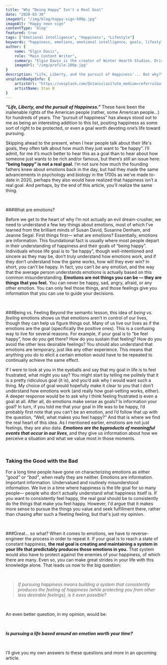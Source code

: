 ```yaml
---
title: "Why “Being Happy” Isn't a Real Goal"
date: "2020-03-30"
imageUrl: "/img/blog/happy-sign-600p.jpg"
imageAlt: "Happy neon sign"
contentType: 'blog'
featured: true
tags: ["Emotional Intelligence", "Happiness", "Lifestyle"]
keywords: "happiness, emotions, emotional intelligence, goals, lifestyle"
author: {
    name: "Elgin Davis",
    role: "Main Content Writer",
    summary: "Elgin Davis is the creator of Winter Hearth Studios. Driven by a passionate spirit and boundless curiosity, Davis' work seeks to explore the depths of humanity and what it might look like to live a hyper-meaningful existence here on earth.",
    imageUrl: "/img/profile-200p.jpg" 
}
description: "Life, Liberty, and the pursuit of Happiness'... But why?"
unsplashBadgeInfo: {
    artistUrl: "https://unsplash.com/@stanislas1?utm_medium=referral&utm_campaign=photographer-credit&utm_content=creditBadge",
    artistName: Stan B
}
---
```

***“Life, Liberty, and the pursuit of Happiness.”*** These have been the inalienable rights of the American people (rather,
some American people...) for hundreds of years. The “pursuit of happiness” has always stood out to me as being an
interesting addition to this list, positing happiness as some sort of right to be protected, or even a goal worth
devoting one’s life toward pursuing.

 Skipping ahead to the present, when I hear people talk about their life's goals, they often talk
about how much they just want to “be happy”. I’ll admit, for me it’s much better to hear this as a goal than to hear
about how someone just wants to be rich and/or famous, but there’s still an issue here: **“being happy” is not a real goal.**
I’m not sure how much the founding fathers knew about emotions back in the day, but had they made the same advancements
in psychology and biology in the 1700s as we’ve made to-date in 2020, perhaps they also would have realized that
happiness isn’t a real goal. And perhaps, by the end of this article, you’ll realize the same thing.

<br>

###What are emotions?
                    
Before we get to the heart of why I’m not actually an evil dream-crusher, we need to understand a few key things about
emotions, most of which I’ve learned from the brilliant minds of Susan David, Susanne Denham, and Jeanne Segal. First
things first— what are emotions? Essentially, emotions are information. This foundational fact is usually where most
people depart in their understanding of happiness and their goals of “being happy”. Individuals whose life goal is to
“be happy”, though well-intentioned and sincere as they may be, don’t truly understand how emotions work, and if they
don’t understand how the game works, how will they ever win? In short, you can’t be happy. In fact, you
can’t *be* any emotion, and the way that the average person understands emotions is actually based on this common
misunderstanding. **Emotions are not things you can be — they are things that you feel.** You can never be happy, sad, angry,
afraid, or any other emotion. You can only feel those things, and those feelings give you information that you can use
to guide your decisions.

<br>

###Being vs. Feeling
Beyond the semantic lesson, this idea of *being vs. feeling* emotions shows us that emotions aren’t in control of our
lives, though they can help us figure things out. Many of us live our lives as if the emotions are the goal (specifically
the positive ones). This is a confusing way to live for several reasons. For example, if your goal is to “be feel happy”,
how do you get there? How do you sustain that feeling? How do you avoid the other less desirable feelings? You should
also understand that emotions are temporary, just like any other experience. This means that anything you do to elicit a
certain emotion would have to be repeated to continually achieve the same effect.

If I were to look at you in the eyeballs and say that my goal in life is to feel frustrated, what might you say? You might start by
telling me politely that it is a pretty ridiculous goal (it is), and you’d ask why I would want such a thing. My choice
of goal would hopefully make it clear to you that I don’t understand how emotions work (and really how goal-setting
works, either). A deeper response would be to ask why I think feeling frustrated is even a goal at all. After all, do emotions make sense as goals? 
Is information your goal? In turn, if you told me that your goal in life was to be happy, I’d probably first note that you can’t be an emotion, and I’d
follow that up with the question, “Well, what makes you feel happy?” And that is where we find the real heart of this
idea. As I mentioned earlier, emotions are not just feelings, they are also data. ***Emotions are the byproducts of meaningful
events that occur in our lives***, and they give us information about how we perceive a situation and what we value most in
those moments.

<br>

### Taking the Good with the Bad
For a long time people have gone on characterizing emotions as either *“good”* or *“bad”*, when really they are neither.
Emotions are information. Important information. Undervalued and routinely misunderstood information. We live in a time
where happiness is the life goal for so many people— people who don’t actually understand what happiness itself is. If
you want to consistently feel happy, the real goal should be to consistently do the
things that make you feel happy. However, I'd argue that it makes more sense to pursue the things you value and seek fulfillment there, 
rather than chasing after such a fleeting feeling, but that's just my opinion. 

<br>

###Great... so what?
When it comes to emotions, we have to reverse-engineer the process in order to repeat it. If your goal is to reach a state of constant happiness,
**the real goal is creating and maintaining a system in your life that predictably produces those emotions in you.**
That system would also have to protect against the enemies of your happiness, of which there are many. Even so, you
can make great strides in your life with this knowledge alone. That leads us now to the big question: 

<br>

> *If pursuing happiness means building a system that consistently produces the feeling of 
happiness (while protecting you from other less desirable
> feelings), is it even possible?*

<br>

An even better question, in my opinion, would be: 

<br>

***Is pursuing a life based around an emotion worth your time?***

<br>

I’ll give you my own answers to these questions and more in an upcoming article.
                        
